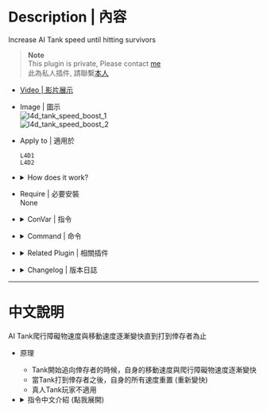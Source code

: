 # Description | 內容
Increase AI Tank speed until hitting survivors

> __Note__ <br/>
This plugin is private, Please contact [me](/#私人插件列表-private-plugins-list)<br/>
此為私人插件, 請聯繫[本人](/#私人插件列表-private-plugins-list)

* [Video | 影片展示](https://youtu.be/qQEAqHX2v4I)

* Image | 圖示
	<br/>![l4d_tank_speed_boost_1](image/l4d_tank_speed_boost_1.gif)
	<br/>![l4d_tank_speed_boost_2](image/l4d_tank_speed_boost_2.gif)

* Apply to | 適用於
	```
	L4D1
	L4D2
	```

* <details><summary>How does it work?</summary>

	* Increase Tank movement speed
	* Increase Tank climb over the obstacle speed
	* Reset all speed when hit survivors (Re-increase speed)
	* Does not apply to Human Tank Player
</details>

* Require | 必要安裝
<br/>None

* <details><summary>ConVar | 指令</summary>

	* cfg/sourcemod/l4d_tank_speed_boost.cfg
		```php
		// Time interval to increase the tank movement & animation speed. (0=off)
		l4d_tank_speed_boost_interval "2.5"

		// If 1, Increase the tank movement speed each time passed
		l4d_tank_speed_boost_move_enable "1"

		// Tank movement default speed
		l4d_tank_speed_boost_move_start "1.2"

		// How much value to the tank movement speed
		l4d_tank_speed_boost_move_add "0.05"

		// Maximum tank movement speed
		l4d_tank_speed_boost_move_max "2.50"

		// If 1, Increase the tank animation speed each time passed
		l4d_tank_speed_boost_anim_enable "1"

		// Tank animation default speed
		l4d_tank_speed_boost_anim_start "2.0"

		// How much value to add to the tank animation speed
		l4d_tank_speed_boost_anim_add "0.05"

		// Maximum tank animation speed
		l4d_tank_speed_boost_anim_max "2.50"

		// Reset tank movement & animation speed when 1=Hurt survior by punch, 2=Hurt survior by rock, 3=Both
		l4d_tank_speed_boost_reset "1"
		```
</details>

* <details><summary>Command | 命令</summary>
	
	None
</details>

* <details><summary>Related Plugin | 相關插件</summary>

	1. [skip_tank_taunt](/L4D_插件/Tank_坦克/skip_tank_taunt): Skip Tank Victory + Speed up Obstacle animation playback version
		* Tank爬行障礙物速度變快 + 略過咆哮勝利動畫

	2. [l4d_tankAttackOnSpawn](https://github.com/fbef0102/L4D1_2-Plugins/tree/master/l4d_tankAttackOnSpawn): Forces AI tank to leave stasis and attack while spawn in coop.
		* 戰役模式之下Tank會主動前往攻擊倖存者而非待在原地等
</details>

* <details><summary>Changelog | 版本日誌</summary>

	* v1.8 (2024-4-7)
	* v1.7 (2024-2-15)
		* Update cvars

	* v1.6 (2024-2-12)
		* Fixed not working

	* v1.5
		* Initial Release
</details>

- - - -
# 中文說明
AI Tank爬行障礙物速度與移動速度逐漸變快直到打到倖存者為止 

* 原理
	* Tank開始追向倖存者的時候，自身的移動速度與爬行障礙物速度逐漸變快
	* 當Tank打到倖存者之後，自身的所有速度重置 (重新變快)
	* 真人Tank玩家不適用

* <details><summary>指令中文介紹 (點我展開)</summary>

	* cfg/sourcemod/l4d_tank_speed_boost.cfg
		```php
		// 每過一段時間增加AI Tank的移動與爬行障礙物速度 (0=關閉此插件)
		l4d_tank_speed_boost_interval "2.5"

		// 為1時，每過一段時間增加AI Tank的移動速度
		l4d_tank_speed_boost_move_enable "1"

		// AI Tank的預設移動速度
		l4d_tank_speed_boost_move_start "1.2"

		// 每次增加的移動速度 (0=不增加移動速度)
		l4d_tank_speed_boost_move_add "0.05"

		// 最大移動速度
		l4d_tank_speed_boost_move_max "2.50"

		// 為1時，每過一段時間增加AI Tank的爬行障礙物速度
		l4d_tank_speed_boost_anim_enable "1"

		// AI Tank的預設爬行障礙物速度
		l4d_tank_speed_boost_anim_start "2.0"

		// 每次增加的爬行障礙物速度 (0=不增加爬行障礙物速度)
		l4d_tank_speed_boost_anim_add "0.05"

		// 最大爬行障礙物速度
		l4d_tank_speed_boost_anim_max "2.50"

		// 當Tank傷害到倖存者之後，自身的所有速度重置，1=拳頭打中倖存者時, 2=石頭擊中倖存者時, 3=兩者皆是.
		l4d_tank_speed_boost_reset "1"
		```
</details>
